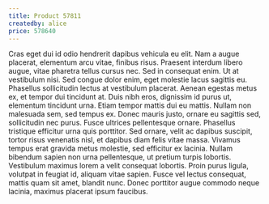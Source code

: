 ```yaml
---
title: Product 57811
createdby: alice
price: 578640
---
```

Cras eget dui id odio hendrerit dapibus vehicula eu elit. Nam a augue placerat, elementum arcu vitae, finibus risus. Praesent interdum libero augue, vitae pharetra tellus cursus nec. Sed in consequat enim. Ut at vestibulum nisi. Sed congue dolor enim, eget molestie lacus sagittis eu. Phasellus sollicitudin lectus at vestibulum placerat. Aenean egestas metus ex, et tempor dui tincidunt at. Duis nibh eros, dignissim id purus ut, elementum tincidunt urna. Etiam tempor mattis dui eu mattis. Nullam non malesuada sem, sed tempus ex. Donec mauris justo, ornare eu sagittis sed, sollicitudin nec purus.
Fusce ultrices pellentesque ornare. Phasellus tristique efficitur urna quis porttitor. Sed ornare, velit ac dapibus suscipit, tortor risus venenatis nisl, et dapibus diam felis vitae massa. Vivamus tempus erat gravida metus molestie, sed efficitur ex lacinia. Nullam bibendum sapien non urna pellentesque, ut pretium turpis lobortis. Vestibulum maximus lorem a velit consequat lobortis. Proin purus ligula, volutpat in feugiat id, aliquam vitae sapien. Fusce vel lectus consequat, mattis quam sit amet, blandit nunc. Donec porttitor augue commodo neque lacinia, maximus placerat ipsum faucibus.
